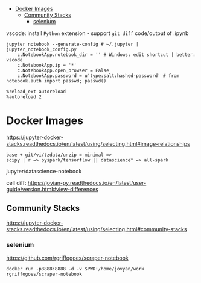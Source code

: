 <!-- TOC -->

- [Docker Images](#docker-images)
  - [Community Stacks](#community-stacks)
    - [selenium](#selenium)

<!-- /TOC -->

vscode: install `Python` extension - support `git diff` code/output of .ipynb

    jupyter notebook --generate-config # ~/.jupyter | jupyter_notebook_config.py
        c.NotebookApp.notebook_dir = '' # Windows: edit shortcut | better: vscode
        c.NotebookApp.ip = '*'
        c.NotebookApp.open_browser = False 
        c.NotebookApp.password = u'type:salt:hashed-password' # from notebook.auth import passwd; passwd()

    %reload_ext autoreload
    %autoreload 2

# Docker Images
https://jupyter-docker-stacks.readthedocs.io/en/latest/using/selecting.html#image-relationships

    base + git/vi/tzdata/unzip = minimal => 
    scipy | r => pyspark/tensorflow || datascience* => all-spark

jupyter/datascience-notebook

cell diff: https://jovian-py.readthedocs.io/en/latest/user-guide/version.html#view-differences

## Community Stacks
https://jupyter-docker-stacks.readthedocs.io/en/latest/using/selecting.html#community-stacks

### selenium
https://github.com/rgriffogoes/scraper-notebook  

    docker run -p8888:8888 -d -v $PWD:/home/jovyan/work rgriffogoes/scraper-notebook
